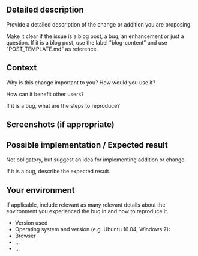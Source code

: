 <!-- Provide a general summary of the issue in the Title above -->

## Detailed description

Provide a detailed description of the change or addition you are proposing.

Make it clear if the issue is a blog post, a bug, an enhancement or just a question.
If it is a blog post, use the label "blog-content" and use "POST_TEMPLATE.md" as reference.

## Context

Why is this change important to you? How would you use it?

How can it benefit other users?

If it is a bug, what are the steps to reproduce?

## Screenshots (if appropriate)

## Possible implementation / Expected result

Not obligatory, but suggest an idea for implementing addition or change.

If it is a bug, describe the expected result.

## Your environment

If applicable, include relevant as many relevant details about the environment you experienced the bug in and how to reproduce it.

* Version used
* Operating system and version (e.g. Ubuntu 16.04, Windows 7):
* Browser
* ...
* ...